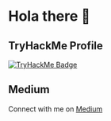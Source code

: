 # Hola there 👋

<!--
**levontumanyan/levontumanyan** is a ✨ _special_ ✨ repository because its `README.md` (this file) appears on your GitHub profile.

Here are some ideas to get you started:

- 🔭 I’m currently working on ...
- 🌱 I’m currently learning ...
- 👯 I’m looking to collaborate on ...
- 🤔 I’m looking for help with ...
- 💬 Ask me about ...
- 📫 How to reach me: ...
- 😄 Pronouns: ...
- ⚡ Fun fact: ...
-->

## TryHackMe Profile
[![TryHackMe Badge](https://tryhackme-badges.s3.amazonaws.com/fibonacci011235.png?v=4)](https://tryhackme.com/p/fibonacci011235)

## Medium
Connect with me on [Medium](https://medium.com/@levon.tumanyan)
